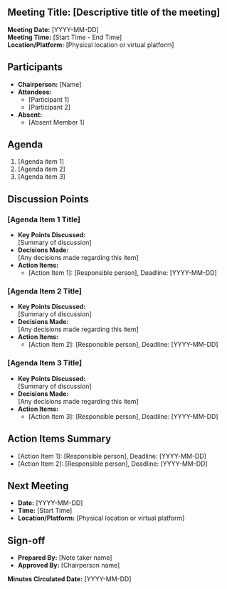 ## Meeting Title: [Descriptive title of the meeting]
**Meeting Date:** [YYYY-MM-DD]  
**Meeting Time:** [Start Time - End Time]  
**Location/Platform:** [Physical location or virtual platform]

## Participants
- **Chairperson:** [Name]  
- **Attendees:**  
  - [Participant 1]  
  - [Participant 2]  
- **Absent:**  
  - [Absent Member 1]  

## Agenda
1. [Agenda item 1]
2. [Agenda item 2]
3. [Agenda item 3]

## Discussion Points

### [Agenda Item 1 Title]
- **Key Points Discussed:**  
  [Summary of discussion]
- **Decisions Made:**  
  [Any decisions made regarding this item]
- **Action Items:**  
  - [Action Item 1]: [Responsible person], Deadline: [YYYY-MM-DD]

### [Agenda Item 2 Title]
- **Key Points Discussed:**  
  [Summary of discussion]
- **Decisions Made:**  
  [Any decisions made regarding this item]
- **Action Items:**  
  - [Action Item 2]: [Responsible person], Deadline: [YYYY-MM-DD]

### [Agenda Item 3 Title]
- **Key Points Discussed:**  
  [Summary of discussion]
- **Decisions Made:**  
  [Any decisions made regarding this item]
- **Action Items:**  
  - [Action Item 3]: [Responsible person], Deadline: [YYYY-MM-DD]

## Action Items Summary
- [Action Item 1]: [Responsible person], Deadline: [YYYY-MM-DD]  
- [Action Item 2]: [Responsible person], Deadline: [YYYY-MM-DD]

## Next Meeting
- **Date:** [YYYY-MM-DD]  
- **Time:** [Start Time]  
- **Location/Platform:** [Physical location or virtual platform]

## Sign-off
- **Prepared By:** [Note taker name]  
- **Approved By:** [Chairperson name]  

**Minutes Circulated Date:** [YYYY-MM-DD]
                